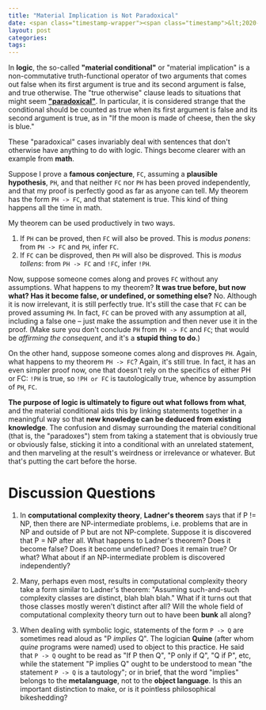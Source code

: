 ```yaml
---
title: "Material Implication is Not Paradoxical"
date: <span class="timestamp-wrapper"><span class="timestamp">&lt;2020-02-08 Sat&gt;</span></span>
layout: post
categories:
tags:
---
```

In **logic**, the so-called **"material conditional"** or "material implication" is a non-commutative truth-functional operator of two arguments that comes out false when its first argument is true and its second argument is false, and true otherwise. The "true otherwise" clause leads to situations that might seem [**"paradoxical"**](https://legacy.earlham.edu/~peters/courses/log/mat-imp.htm). In particular, it is considered strange that the conditional should be counted as true when its first argument is false and its second argument is true, as in "If the moon is made of cheese, then the sky is blue."

These "paradoxical" cases invariably deal with sentences that don't otherwise have anything to do with logic. Things become clearer with an example from **math**.

Suppose I prove a **famous conjecture**, `FC`, assuming a **plausible hypothesis**, `PH`, and that neither `FC` nor `PH` has been proved independently, and that my proof is perfectly good as far as anyone can tell. My theorem has the form `PH -> FC`, and that statement is true. This kind of thing happens all the time in math.

My theorem can be used productively in two ways.

1.  If `PH` can be proved, then `FC` will also be proved. This is *modus ponens*: from `PH -> FC` and `PH`, infer `FC`.
2.  If `FC` can be disproved, then `PH` will also be disproved. This is *modus tollens*: from `PH -> FC` and `!FC`, infer `!PH`.

Now, suppose someone comes along and proves `FC` without any assumptions. What happens to my theorem? **It was true before, but now what? Has it become false, or undefined, or something else?** No. Although it is now irrelevant, it is still perfectly true. It's still the case that `FC` can be proved assuming `PH`. In fact, `FC` can be proved with any assumption at all, including a false one &#x2013; just make the assumption and then never use it in the proof. (Make sure you don't conclude `PH` from `PH -> FC` and `FC`; that would be *affirming the consequent*, and it's a **stupid thing to do**.)

On the other hand, suppose someone comes along and disproves `PH`. Again, what happens to my theorem `PH -> FC`? Again, it's still true. In fact, it has an even simpler proof now, one that doesn't rely on the specifics of either PH or FC: `!PH` is true, so `!PH or FC` is tautologically true, whence by assumption of `PH`, `FC`.

**The purpose of logic is ultimately to figure out what follows from what**, and the material conditional aids this by linking statements together in a meaningful way so that **new knowledge can be deduced from existing knowledge**. The confusion and dismay surrounding the material conditional (that is, the "paradoxes") stem from taking a statement that is obviously true or obviously false, sticking it into a conditional with an unrelated statement, and then marveling at the result's weirdness or irrelevance or whatever. But that's putting the cart before the horse.


# Discussion Questions

1.  In **computational complexity theory**, **Ladner's theorem** says that if P != NP, then there are NP-intermediate problems, i.e. problems that are in NP and outside of P but are not NP-complete. Suppose it is discovered that P = NP after all. What happens to Ladner's theorem? Does it become false? Does it become undefined? Does it remain true? Or what? What about if an NP-intermediate problem is discovered independently?

2.  Many, perhaps even most, results in computational complexity theory take a form similar to Ladner's theorem: "Assuming such-and-such complexity classes are distinct, blah blah blah." What if it turns out that those classes mostly weren't distinct after all? Will the whole field of computational complexity theory turn out to have been **bunk** all along?

3.  When dealing with symbolic logic, statements of the form `P -> Q` are sometimes read aloud as "P *implies* Q". The logician **Quine** (after whom *quine* programs were named) used to object to this practice. He said that `P -> Q` ought to be read as "If P then Q", "P only if Q", "Q if P", etc, while the statement "P implies Q" ought to be understood to mean "the statement `P -> Q` is a tautology"; or in brief, that the word "implies" belongs to the **metalanguage**, not to the **object language**. Is this an important distinction to make, or is it pointless philosophical bikeshedding?
